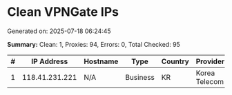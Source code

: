 # Clean VPNGate IPs
Generated on: 2025-07-18 06:24:45

**Summary:** Clean: 1, Proxies: 94, Errors: 0, Total Checked: 95

| # | IP Address | Hostname | Type | Country | Provider |
|---|------------|----------|------|---------|----------|
| 1 | 118.41.231.221 | N/A | Business | KR | Korea Telecom |
